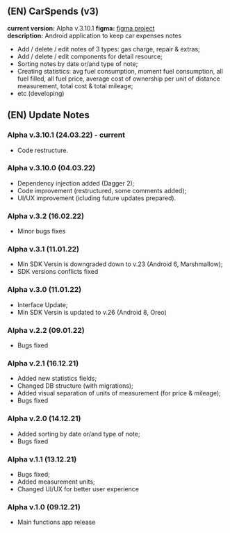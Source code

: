 ## (EN) CarSpends (v3)
__current version:__ Alpha v.3.10.1
__figma:__ [figma project](https://www.figma.com/proto/jrKO2S816EglwG4XI2uBin/Accounting-for-car-expenses?node-id=205%3A12&starting-point-node-id=205%3A12&scaling=scale-down)  
__description:__ Android application to keep car expenses notes  
- Add / delete / edit notes of 3 types: gas charge, repair & extras;
- Add / delete / edit components for detail resource;
- Sorting notes by date or/and type of note;
- Creating statistics: avg fuel consumption, moment fuel consumption, all fuel filled, all fuel price, average cost of ownership per unit of distance measurement, total cost & total mileage;
- etc (developing)

## (EN) Update Notes
### Alpha v.3.10.1 (24.03.22) - current
- Code restructure.

### Alpha v.3.10.0 (04.03.22)
- Dependency injection added (Dagger 2);
- Code improvement (restructured, some comments added);
- UI/UX improvement (icluding future updates prepared).

### Alpha v.3.2 (16.02.22)
- Minor bugs fixes

### Alpha v.3.1 (11.01.22)
- Min SDK Versin is downgraded down to v.23 (Android 6, Marshmallow);
- SDK versions conflicts fixed

### Alpha v.3.0 (11.01.22)
- Interface Update;
- Min SDK Versin is updated to v.26 (Android 8, Oreo)

### Alpha v.2.2 (09.01.22)
- Bugs fixed

### Alpha v.2.1 (16.12.21)
- Added new statistics fields;
- Changed DB structure (with migrations);
- Added visual separation of units of measurement (for price & mileage);
- Bugs fixed

### Alpha v.2.0 (14.12.21)
- Added sorting by date or/and type of note;
- Bugs fixed

### Alpha v.1.1 (13.12.21)
- Bugs fixed;
- Added measurement units;
- Changed UI/UX for better user experience

### Alpha v.1.0 (09.12.21)
- Main functions app release
